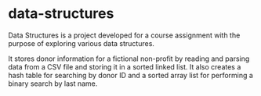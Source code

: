 # data-structures
Data Structures is a project developed for a course assignment with the purpose of exploring various data structures. 

It stores donor information for a fictional non-profit by reading and parsing data from a CSV file and storing it in a sorted linked list. It also creates a hash table for searching by donor ID and a sorted array list for performing a binary search by last name. 
